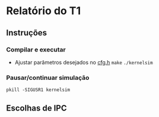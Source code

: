 # Relatório do T1

## Instruções

### Compilar e executar

- Ajustar parâmetros desejados no [cfg.h](cfg.h)
`make`
`./kernelsim`

### Pausar/continuar simulação

`pkill -SIGUSR1 kernelsim`

## Escolhas de IPC



